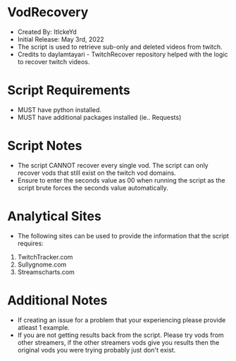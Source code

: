 # VodRecovery
* Created By: ItIckeYd
* Initial Release: May 3rd, 2022
* The script is used to retrieve sub-only and deleted videos from twitch.
* Credits to daylamtayari - TwitchRecover repository helped with the logic to recover twitch videos.

# Script Requirements
* MUST have python installed.
* MUST have additional packages installed (ie.. Requests)

# Script Notes
* The script CANNOT recover every single vod. The script can only recover vods that still exist on the twitch vod domains.
* Ensure to enter the seconds value as 00 when running the script as the script brute forces the seconds value automatically.

# Analytical Sites
* The following sites can be used to provide the information that the script requires:
1. TwitchTracker.com
2. Sullygnome.com
3. Streamscharts.com

# Additional Notes
* If creating an issue for a problem that your experiencing please provide atleast 1 example.
* If you are not getting results back from the script. Please try vods from other streamers, if the other streamers vods give you results then the original vods you were trying probably just don't exist. 

